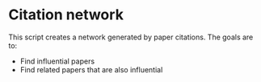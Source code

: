 # Citation network

This script creates a network generated by paper citations. The goals are to:
- Find influential papers 
- Find related papers that are also influential
